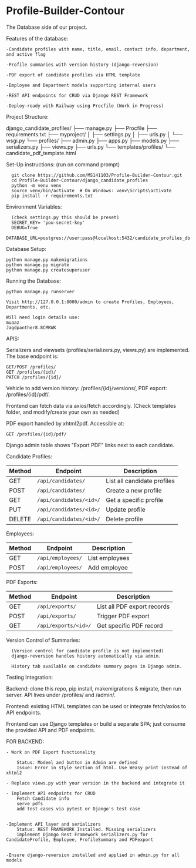 # Profile-Builder-Contour

The Database side of our project. 


Features of the database:
    
    -Candidate profiles with name, title, email, contact info, department, and active flag
    
    -Profile summaries with version history (django-reversion)
    
    -PDF export of candidate profiles via HTML template
    
    -Employee and Department models supporting internal users
    
    -REST API endpoints for CRUD via Django REST Framework
    
    -Deploy-ready with Railway using Procfile (Work in Progress)

Project Structure:

django_candidate_profiles/
├── manage.py
├── Procfile
├── requirements.txt
├── myproject/
│   ├── settings.py
│   ├── urls.py
│   └── wsgi.py
└── profiles/
    ├── admin.py
    ├── apps.py
    ├── models.py
    ├── serializers.py
    ├── views.py
    ├── urls.py
    └── templates/profiles/
        └── candidate_pdf_template.html

Set-Up instructions: (run on command prompt)

      git clone https://github.com/MS141103/Profile-Builder-Contour.git
      cd Profile-Builder-Contour/django_candidate_profiles
      python -m venv venv
      source venv/bin/activate  # On Windows: venv\Scripts\activate
      pip install -r requirements.txt

Environment Variables:

      (check settings.py this should be preset)
      SECRET_KEY= 'you-secret-key'
      DEBUG=True
      DATABASE_URL=postgres://user:pass@localhost:5432/candidate_profiles_db

Database Setup:

    python manage.py makemigrations
    python manage.py migrate
    python manage.py createsuperuser

Running the Database:

    python manage.py runserver
    
    Visit http://127.0.0.1:8000/admin to create Profiles, Employees, Departments, etc.
    
    Will need login details use:
    muaaz
    Jagdpanther8.8CMKWK

APIS:

  Serializers and viewsets (profiles/serializers.py, views.py) are implemented. The base endpoint is:

    GET/POST /profiles/
    GET /profiles/{id}/
    PATCH /profiles/{id}/

  Vehicle to add version history: /profiles/{id}/versions/, PDF export: /profiles/{id}/pdf/.
  
  Frontend can fetch data via axios/fetch accordingly. (Check templates folder, and modify/create your own as needed)
  
  PDF export handled by xhtml2pdf. Accessible at:

    GET /profiles/{id}/pdf/

  Django admin table shows "Export PDF" links next to each candidate.


Candidate Profiles:

| Method | Endpoint                | Description                 |
| ------ | ----------------------- | --------------------------- |
| GET    | `/api/candidates/`      | List all candidate profiles |
| POST   | `/api/candidates/`      | Create a new profile        |
| GET    | `/api/candidates/<id>/` | Get a specific profile      |
| PUT    | `/api/candidates/<id>/` | Update profile              |
| DELETE | `/api/candidates/<id>/` | Delete profile              |

Employees:

| Method | Endpoint          | Description    |
| ------ | ----------------- | -------------- |
| GET    | `/api/employees/` | List employees |
| POST   | `/api/employees/` | Add employee   |

PDF Exports:

| Method | Endpoint             | Description                 |
| ------ | -------------------- | --------------------------- |
| GET    | `/api/exports/`      | List all PDF export records |
| POST   | `/api/exports/`      | Trigger PDF export          |
| GET    | `/api/exports/<id>/` | Get specific PDF record     |

  Version Control of Summaries:
  
      (Version control for candidate profile is not implemented)
      django-reversion handles history automatically via admin.
      
      History tab available on candidate summary pages in Django admin.

Testing Integration:

  Backend: clone this repo, pip install, makemigrations & migrate, then run server. API lives under /profiles/ and /admin/.
  
  Frontend: existing HTML templates can be used or integrate fetch/axios to API endpoints.
  
  Frontend can use Django templates or build a separate SPA; just consume the provided API and PDF endpoints.

FOR BACKEND:

    - Work on PDF Export functionality

        Status: Modeel and button in Admin are defined
        Issue: Error in style section of html. Use Weasy print instead of xhtml2

    - Replace views.py with your version in the backend and integrate it

    - Implement API endpoints for CRUD
        Fetch Candidate info
        serve pdfs
        add test cases via pytest or Django's test case


    -Implement API layer and serializers
        Status: REST FRAMEWORK Installed. Missing serializers
        implement Django Rest Framework serializers.py for CandidateProfile, Employee, ProfileSummary and PDFexport


    -Ensure django-reversion installed and applied in admin.py for all models


        
